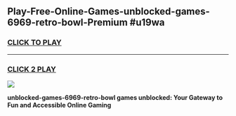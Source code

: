 
## Play-Free-Online-Games-unblocked-games-6969-retro-bowl-Premium #u19wa
<h3>
<a href="https://premium.freeplayer.one?title=unblocked-games-6969-retro-bowl&ref=8M">CLICK TO PLAY</a></h3>
<hr>

<h3>
<a href="https://premium.freeplayer.one?title=unblocked-games-6969-retro-bowl&ref=8M">CLICK 2 PLAY</a>
  
</h3>

<a href="https://premium.freeplayer.one?title=unblocked-games-6969-retro-bowl&ref=8M"><img src="https://clearcache.store/games.png"></a>


**unblocked-games-6969-retro-bowl games unblocked: Your Gateway to Fun and Accessible Online Gaming**
